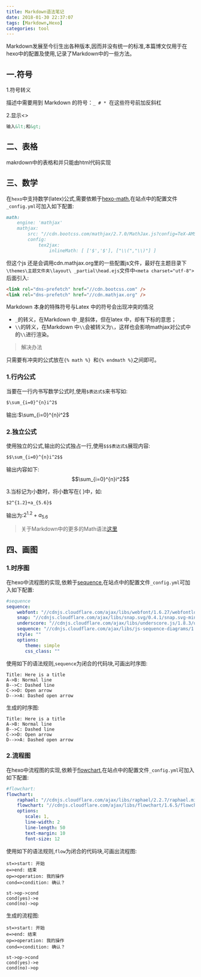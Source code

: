 ```yaml
---
title: Markdown语法笔记
date: 2018-01-30 22:37:07
tags: [Markdown,Hexo]
categories: tool
---
```


Markdown发展至今衍生出各种版本,因而并没有统一的标准,本篇博文仅用于在hexo中的配置及使用,记录了Markdown中的一些方法。
## 一.符号
1.符号转义

描述中需要用到 Markdown 的符号：`_ # * `在这些符号前加反斜杠

2.显示&lt;&gt;
```markdown
输入&lt;和&gt;
```
<!--more--> 
## 二、表格
 makrdown中的表格和并只能由html代码实现
## 三、数学
在`hexo`中支持数学(latex)公式,需要依赖于[hexo-math](https://github.com/hexojs/hexo-math),在站点中的配置文件`_config.yml`可加入如下配置:
```markdown
math:
    engine: 'mathjax'
    mathjax:
        src: "//cdn.bootcss.com/mathjax/2.7.0/MathJax.js?config=TeX-AMS-MML_HTMLorMML"
        config:
            tex2jax:
                inlineMath: [ ['$','$'], ["\\(","\\)"] ]
```
 但这个js 还是会调用cdn.mathjax.org里的一些配置js文件，最好在主题目录下`\themes\主题文件夹\layout\ _partial\head.ejs`文件中`<meta charset="utf-8">`后面引入:
```html
<link rel="dns-prefetch" href="//cdn.bootcss.com" />
<link rel="dns-prefetch" href="//cdn.mathjax.org" />
```
Markdown 本身的特殊符号与Latex 中的符号会出现冲突的情况

- `_`的转义，在Markdown 中`_`是斜体，但在latex 中，却有下标的意思；
- `\\`的转义，在Markdown 中`\\`会被转义为`\`，这样也会影响mathjax对公式中的`\\`进行渲染。

>解决办法

只需要有冲突的公式放在`{% math %} `和`{% endmath %}`之间即可。

### 1.行内公式
当要在一行内书写数学公式时,使用`$表达式$`来书写如:
```markdown
$\sum_{i=0}^{n}i^2$
```
输出:$\sum_{i=0}^{n}i^2$
### 2.独立公式
使用独立的公式,输出的公式独占一行,使用`$$$表达式$`展现内容:
```markdown
$$\sum_{i=0}^{n}i^2$$
```
输出内容如下: $$\sum_{i=0}^{n}i^2$$

3.当标记为小数时，将小数写在{ }中，如:
```markdown
$2^{1.2}+a_{5.6}$
```
输出为:$2^{1.2}+a_{5.6}$
> 关于Markdown中的更多的Math语法[这里](https://khan.github.io/KaTeX/function-support.html)
## 四、画图
### 1.时序图
在hexo中流程图的实现,依赖于[sequence](https://github.com/bubkoo/hexo-filter-sequence
),在站点中的配置文件`_config.yml`可加入如下配置:
```yml
#sequence
sequence:
    webfont: "//cdnjs.cloudflare.com/ajax/libs/webfont/1.6.27/webfontloader.js"
    snap: "//cdnjs.cloudflare.com/ajax/libs/snap.svg/0.4.1/snap.svg-min.js"
    underscore: "//cdnjs.cloudflare.com/ajax/libs/underscore.js/1.8.3/underscore-min.js"
    sequence: "//cdnjs.cloudflare.com/ajax/libs/js-sequence-diagrams/1.0.6/sequence-diagram-min.js"
    style: ""
    options: 
       theme: simple
       css_class: ""

```
使用如下的语法规则,`sequence`为闭合的代码块,可画出时序图:
   
   
    Title: Here is a title
    A->B: Normal line
    B-->C: Dashed line
    C->>D: Open arrow
    D-->>A: Dashed open arrow
生成的时序图:
```sequence
Title: Here is a title
A->B: Normal line
B-->C: Dashed line
C->>D: Open arrow
D-->>A: Dashed open arrow
```
### 2.流程图
在hexo中流程图的实现,依赖于[flowchart](https://github.com/bubkoo/hexo-filter-flowchart),在站点中的配置文件`_config.yml`可加入如下配置:
```yml
#flowchart:
flowchart:
    raphael: "//cdnjs.cloudflare.com/ajax/libs/raphael/2.2.7/raphael.min.js"
    flowchart: "//cdnjs.cloudflare.com/ajax/libs/flowchart/1.6.5/flowchart.min.js"
    options: 
       scale: 1,
       line-width: 2
       line-length: 50
       text-margin: 10
       font-size: 12
```
使用如下的语法规则,`flow`为闭合的代码块,可画出流程图:
   
    st=>start: 开始
    e=>end: 结束
    op=>operation: 我的操作
    cond=>condition: 确认？

    st->op->cond
    cond(yes)->e
    cond(no)->op
生成的流程图:
```flow
st=>start: 开始
e=>end: 结束
op=>operation: 我的操作
cond=>condition: 确认？

st->op->cond
cond(yes)->e
cond(no)->op
```